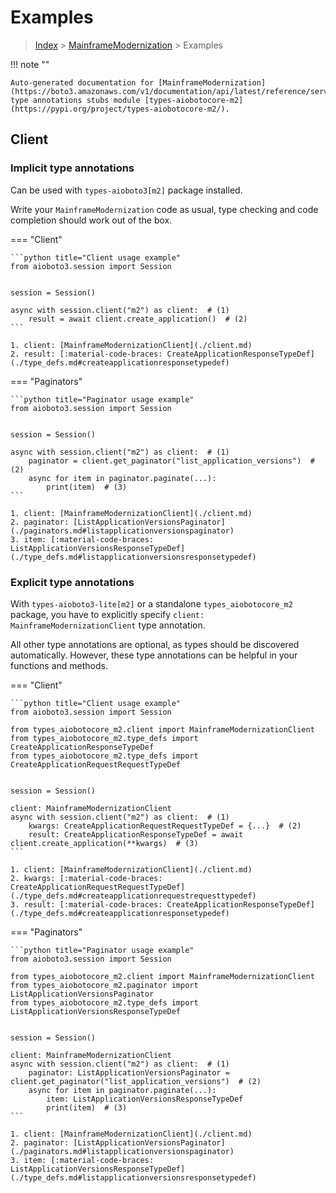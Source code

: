 # Examples

> [Index](../README.md) > [MainframeModernization](./README.md) > Examples

!!! note ""

    Auto-generated documentation for [MainframeModernization](https://boto3.amazonaws.com/v1/documentation/api/latest/reference/services/m2.html#MainframeModernization)
    type annotations stubs module [types-aiobotocore-m2](https://pypi.org/project/types-aiobotocore-m2/).

## Client

### Implicit type annotations

Can be used with `types-aioboto3[m2]` package installed.

Write your `MainframeModernization` code as usual,
type checking and code completion should work out of the box.



=== "Client"

    ```python title="Client usage example"
    from aioboto3.session import Session


    session = Session()

    async with session.client("m2") as client:  # (1)
        result = await client.create_application()  # (2)
    ```

    1. client: [MainframeModernizationClient](./client.md)
    2. result: [:material-code-braces: CreateApplicationResponseTypeDef](./type_defs.md#createapplicationresponsetypedef) 



=== "Paginators"

    ```python title="Paginator usage example"
    from aioboto3.session import Session


    session = Session()

    async with session.client("m2") as client:  # (1)
        paginator = client.get_paginator("list_application_versions")  # (2)
        async for item in paginator.paginate(...):
            print(item)  # (3)
    ```

    1. client: [MainframeModernizationClient](./client.md)
    2. paginator: [ListApplicationVersionsPaginator](./paginators.md#listapplicationversionspaginator)
    3. item: [:material-code-braces: ListApplicationVersionsResponseTypeDef](./type_defs.md#listapplicationversionsresponsetypedef) 




### Explicit type annotations

With `types-aioboto3-lite[m2]`
or a standalone `types_aiobotocore_m2` package, you have to explicitly specify
`client: MainframeModernizationClient` type annotation.

All other type annotations are optional, as types should be discovered automatically.
However, these type annotations can be helpful in your functions and methods.


=== "Client"

    ```python title="Client usage example"
    from aioboto3.session import Session

    from types_aiobotocore_m2.client import MainframeModernizationClient
    from types_aiobotocore_m2.type_defs import CreateApplicationResponseTypeDef
    from types_aiobotocore_m2.type_defs import CreateApplicationRequestRequestTypeDef


    session = Session()

    client: MainframeModernizationClient
    async with session.client("m2") as client:  # (1)
        kwargs: CreateApplicationRequestRequestTypeDef = {...}  # (2)
        result: CreateApplicationResponseTypeDef = await client.create_application(**kwargs)  # (3)
    ```

    1. client: [MainframeModernizationClient](./client.md)
    2. kwargs: [:material-code-braces: CreateApplicationRequestRequestTypeDef](./type_defs.md#createapplicationrequestrequesttypedef) 
    3. result: [:material-code-braces: CreateApplicationResponseTypeDef](./type_defs.md#createapplicationresponsetypedef) 



=== "Paginators"

    ```python title="Paginator usage example"
    from aioboto3.session import Session

    from types_aiobotocore_m2.client import MainframeModernizationClient
    from types_aiobotocore_m2.paginator import ListApplicationVersionsPaginator
    from types_aiobotocore_m2.type_defs import ListApplicationVersionsResponseTypeDef


    session = Session()

    client: MainframeModernizationClient
    async with session.client("m2") as client:  # (1)
        paginator: ListApplicationVersionsPaginator = client.get_paginator("list_application_versions")  # (2)
        async for item in paginator.paginate(...):
            item: ListApplicationVersionsResponseTypeDef
            print(item)  # (3)
    ```

    1. client: [MainframeModernizationClient](./client.md)
    2. paginator: [ListApplicationVersionsPaginator](./paginators.md#listapplicationversionspaginator)
    3. item: [:material-code-braces: ListApplicationVersionsResponseTypeDef](./type_defs.md#listapplicationversionsresponsetypedef) 




